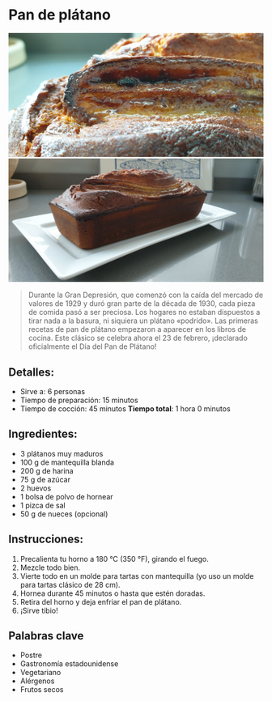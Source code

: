 # Pan de plátano

![Pan de plátano](https://github.com/anamorph/recettes/blob/main/photos/fr-dessert-banana_bread-01.jpg?raw=true)
![Pan de plátano](https://github.com/anamorph/recettes/blob/main/photos/fr-dessert-banana_bread-02.jpg?raw=true)

> Durante la Gran Depresión, que comenzó con la caída del mercado de valores de 1929 y duró gran parte de la década de 1930, cada pieza de comida pasó a ser preciosa. Los hogares no estaban dispuestos a tirar nada a la basura, ni siquiera un plátano «podrido». Las primeras recetas de pan de plátano empezaron a aparecer en los libros de cocina. Este clásico se celebra ahora el 23 de febrero, ¡declarado oficialmente el Día del Pan de Plátano!

## Detalles:
* Sirve a: 6 personas
* Tiempo de preparación: 15 minutos
* Tiempo de cocción: 45 minutos
**Tiempo total**: 1 hora 0 minutos

## Ingredientes:
* 3 plátanos muy maduros
* 100 g de mantequilla blanda
* 200 g de harina
* 75 g de azúcar
* 2 huevos
* 1 bolsa de polvo de hornear
* 1 pizca de sal
* 50 g de nueces (opcional)

## Instrucciones:
1. Precalienta tu horno a 180 °C (350 °F), girando el fuego.
1. Mezcle todo bien.
1. Vierte todo en un molde para tartas con mantequilla (yo uso un molde para tartas clásico de 28 cm).
1. Hornea durante 45 minutos o hasta que estén doradas.
1. Retira del horno y deja enfriar el pan de plátano.
1. ¡Sirve tibio!

## Palabras clave
* Postre
* Gastronomía estadounidense
* Vegetariano
* Alérgenos
 * Frutos secos